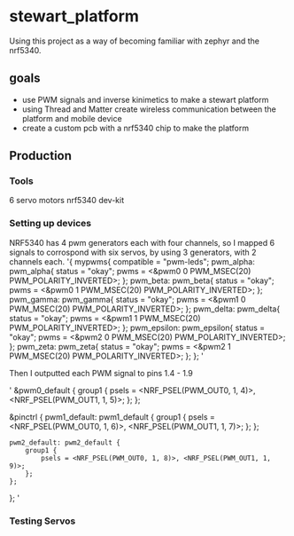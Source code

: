 # stewart_platform
Using this project as a way of becoming familiar with zephyr and the nrf5340.

## goals

- use PWM signals and inverse kinimetics to make a stewart platform
- using Thread and Matter create wireless communication between the platform and mobile device
- create a custom pcb with a nrf5340 chip to make the platform

## Production
### Tools
6 servo motors
nrf5340 dev-kit

### Setting up devices
NRF5340 has 4 pwm generators each with four channels, so I mapped 6 signals to corrospond with six servos, by using 3 generators, with 2 channels each. 
'{
    mypwms{
        compatible = "pwm-leds";
        pwm_alpha: pwm_alpha{
            status = "okay";
		    pwms = <&pwm0 0 PWM_MSEC(20) PWM_POLARITY_INVERTED>;
	    }; 
        pwm_beta: pwm_beta{
            status = "okay";
		    pwms = <&pwm0 1 PWM_MSEC(20) PWM_POLARITY_INVERTED>;
	    };
        pwm_gamma: pwm_gamma{
            status = "okay";
		    pwms = <&pwm1 0 PWM_MSEC(20) PWM_POLARITY_INVERTED>;
	    };
        pwm_delta: pwm_delta{
            status = "okay";
		    pwms = <&pwm1 1 PWM_MSEC(20) PWM_POLARITY_INVERTED>;
	    };
        pwm_epsilon: pwm_epsilon{
            status = "okay";
		    pwms = <&pwm2 0 PWM_MSEC(20) PWM_POLARITY_INVERTED>;
	    };
        pwm_zeta: pwm_zeta{
            status = "okay";
		    pwms = <&pwm2 1 PWM_MSEC(20) PWM_POLARITY_INVERTED>;
	    };
    }; '

Then I outputted each PWM signal to pins 1.4 - 1.9 

'
&pwm0_default {
    group1 {
        psels = <NRF_PSEL(PWM_OUT0, 1, 4)>, <NRF_PSEL(PWM_OUT1, 1, 5)>;
    };
};

&pinctrl {
    pwm1_default: pwm1_default {
        group1 {
            psels = <NRF_PSEL(PWM_OUT0, 1, 6)>, <NRF_PSEL(PWM_OUT1, 1, 7)>;
        };
    };

    pwm2_default: pwm2_default {
        group1 {
            psels = <NRF_PSEL(PWM_OUT0, 1, 8)>, <NRF_PSEL(PWM_OUT1, 1, 9)>;
        };
    };
}; '


### Testing Servos
